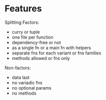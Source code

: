 # Features

Splitting Factors:
- curry or tuple
- one file per function
- dependency-free or not
- as a single fn or a main fn with helpers
- separate fns for each variant or fns families
- methods allowed or fns only

Non-factors:
- data last
- no variadic fns
- no optional params
- no methods
